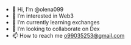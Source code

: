 - 👋 Hi, I’m @olena099
- 👀 I’m interested in Web3
- 🌱 I’m currently learning exchanges
- 💞️ I’m looking to collaborate on Dex
- 📫 How to reach me o99035253@gmail.com

<!---
olena099/olena099 is a ✨ special ✨ repository because its `README.md` (this file) appears on your GitHub profile.
You can click the Preview link to take a look at your changes.
--->
